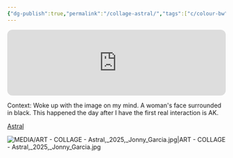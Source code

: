 ```yaml
---
{"dg-publish":true,"permalink":"/collage-astral/","tags":["c/colour-bw","c/colour-gold","c/abstract","c/face","c/ghost","c/hand","c/woman","c/N/AK","c/flat-background","c/colour-black","collage/year-2025","c/dance"],"created":"2025-01-30T09:41:58.537-05:00","updated":"2025-09-09T13:40:57.966-04:00"}
---
```



<iframe style="border-radius:12px" src="https://open.spotify.com/embed/track/1H6ul0f4lJyhON3QXzoWf4?utm_source=generator&theme=0" width="100%" height="152" frameBorder="0" allowfullscreen="" allow="autoplay; clipboard-write; encrypted-media; fullscreen; picture-in-picture" loading="lazy"></iframe>

Context: Woke up with the image on my mind. A woman's face surrounded in black. This happened the day after I have the first real interaction is AK.

[Astral](https://www.instagram.com/p/DFdBK-hRpqf/?utm_source=ig_web_copy_link&igsh=MzRlODBiNWFlZA==)

![MEDIA/ART - COLLAGE - Astral,_2025,_Jonny_Garcia.jpg|ART - COLLAGE - Astral,_2025,_Jonny_Garcia.jpg](/img/user/MEDIA/ART%20-%20COLLAGE%20-%20Astral,_2025,_Jonny_Garcia.jpg)

